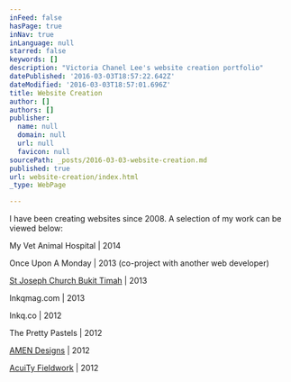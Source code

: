 ```yaml
---
inFeed: false
hasPage: true
inNav: true
inLanguage: null
starred: false
keywords: []
description: "Victoria Chanel Lee's website creation portfolio"
datePublished: '2016-03-03T18:57:22.642Z'
dateModified: '2016-03-03T18:57:01.696Z'
title: Website Creation
author: []
authors: []
publisher:
  name: null
  domain: null
  url: null
  favicon: null
sourcePath: _posts/2016-03-03-website-creation.md
published: true
url: website-creation/index.html
_type: WebPage

---
```

I have been creating websites since 2008\. A selection of my work can be viewed below:

My Vet Animal Hospital | 2014

Once Upon A Monday | 2013 (co-project with another web developer)

[St Joseph Church Bukit Timah][0] | 2013

Inkqmag.com | 2013

Inkq.co | 2012

The Pretty Pastels | 2012

[AMEN Designs][1] | 2012

[AcuiTy Fieldwork][2] | 2012

[0]: http://stjoseph-bt.org.sg/
[1]: http://www.amendesigns.com/
[2]: http://acuity-fieldwork.com/